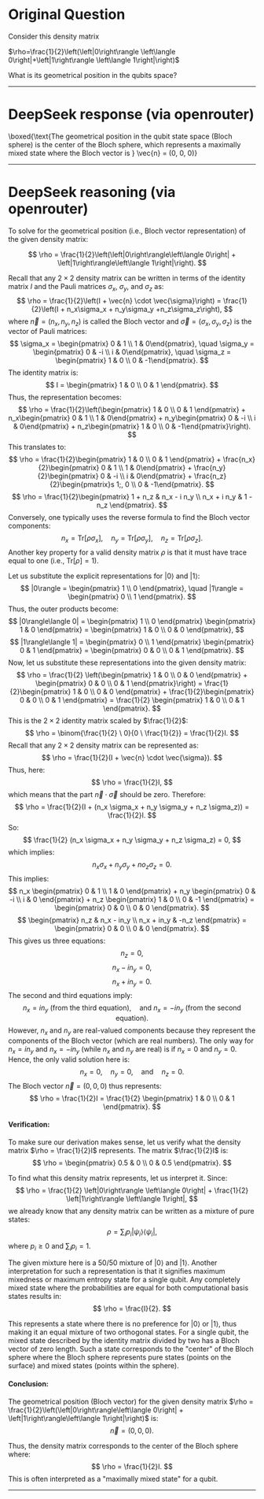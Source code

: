 # Original Question

Consider this density matrix

$\rho=\frac{1}{2}\left(\left|0\right\rangle \left\langle 0\right|+\left|1\right\rangle \left\langle 1\right|\right)$

What is its geometrical position in the qubits space?

---

# DeepSeek response (via openrouter)

\boxed{\text{The geometrical position in the qubit state space (Bloch sphere) is the center of the Bloch sphere, which represents a maximally mixed state where the Bloch vector is } \vec{n} = (0, 0, 0)}

---

# DeepSeek reasoning (via openrouter)

To solve for the geometrical position (i.e., Bloch vector representation) of the given density matrix:

$$
\rho = \frac{1}{2}\left(\left|0\right\rangle\left\langle 0\right| + \left|1\right\rangle\left\langle 1\right|\right).
$$

Recall that any $2 \times 2$ density matrix can be written in terms of the identity matrix $I$ and the Pauli matrices $\sigma_x$, $\sigma_y$, and $\sigma_z$ as:
$$
\rho = \frac{1}{2}\left(I + \vec{n} \cdot \vec{\sigma}\right) = \frac{1}{2}\left(I + n_x\sigma_x + n_y\sigma_y +n_z\sigma_z\right),
$$
where $\vec{n} = (n_x, n_y, n_z)$ is called the Bloch vector and $\vec{\sigma} = (\sigma_x, \sigma_y, \sigma_z)$ is the vector of Pauli matrices:
$$
\sigma_x = \begin{pmatrix} 0 & 1 \\ 1 & 0\end{pmatrix}, \quad
\sigma_y = \begin{pmatrix} 0 & -i \\ i & 0\end{pmatrix}, \quad
\sigma_z = \begin{pmatrix} 1 & 0 \\ 0 & -1\end{pmatrix}.
$$
The identity matrix is:
$$
I = \begin{pmatrix} 1 & 0 \\ 0 & 1 \end{pmatrix}.
$$
Thus, the representation becomes:
$$
\rho = \frac{1}{2}\left(\begin{pmatrix} 1 & 0 \\ 0 & 1 \end{pmatrix} + n_x\begin{pmatrix} 0 & 1 \\ 1 & 0\end{pmatrix} + n_y\begin{pmatrix} 0 & -i \\ i & 0\end{pmatrix} + n_z\begin{pmatrix} 1 & 0 \\ 0 & -1\end{pmatrix}\right).
$$
This translates to:
$$
\rho = \frac{1}{2}\begin{pmatrix} 1 & 0 \\ 0 & 1 \end{pmatrix} + \frac{n_x}{2}\begin{pmatrix} 0 & 1 \\ 1 & 0\end{pmatrix} + \frac{n_y}{2}\begin{pmatrix} 0 & -i \\ i & 0\end{pmatrix} + \frac{n_z}{2}\begin{pmatrix}s 1;, 0 \\ 0 & -1\end{pmatrix}.
$$
$$
\rho = \frac{1}{2}\begin{pmatrix} 1 + n_z & n_x - i n_y \\ n_x + i n_y & 1 - n_z \end{pmatrix}.
$$
Conversely, one typically uses the reverse formula to find the Bloch vector components:
$$
n_x = \text{Tr}[\rho \sigma_x], \quad n_y = \text{Tr}[\rho \sigma_y], \quad n_z = \text{Tr}[\rho \sigma_z].
$$
Another key property for a valid density matrix $\rho$ is that it must have trace equal to one (i.e., $\text{Tr}[\rho] = 1$).

Let us substitute the explicit representations for $|0\rangle$ and $|1\rangle$:
$$
|0\rangle = \begin{pmatrix} 1 \\ 0 \end{pmatrix}, \quad |1\rangle = \begin{pmatrix} 0 \\ 1 \end{pmatrix}.
$$
Thus, the outer products become:
$$
|0\rangle\langle 0| = \begin{pmatrix} 1 \\ 0 \end{pmatrix} \begin{pmatrix} 1 & 0 \end{pmatrix} = \begin{pmatrix} 1 & 0 \\ 0 & 0 \end{pmatrix},
$$
$$
|1\rangle\langle 1| = \begin{pmatrix} 0 \\ 1 \end{pmatrix} \begin{pmatrix} 0 & 1 \end{pmatrix} = \begin{pmatrix} 0 & 0 \\ 0 & 1 \end{pmatrix}.
$$
Now, let us substitute these representations into the given density matrix:
$$
\rho = \frac{1}{2} \left(\begin{pmatrix} 1 & 0 \\ 0 & 0 \end{pmatrix} + \begin{pmatrix} 0 & 0 \\ 0 & 1 \end{pmatrix}\right) = \frac{1}{2}\begin{pmatrix} 1 & 0 \\ 0 & 0 \end{pmatrix} + \frac{1}{2}\begin{pmatrix} 0 & 0 \\ 0 & 1 \end{pmatrix} = \frac{1}{2} \begin{pmatrix} 1 & 0 \\ 0 & 1 \end{pmatrix}.
$$
This is the $2 \times 2$ identity matrix scaled by $\frac{1}{2}$:
$$
\rho = \binom{\frac{1}{2} \ 0}{0 \ \frac{1}{2}} = \frac{1}{2}I.
$$
Recall that any $2 \times 2$ density matrix can be represented as:
$$
\rho = \frac{1}{2}(I + \vec{n} \cdot \vec{\sigma}).
$$
Thus, here:
$$
\rho = \frac{1}{2}I,
$$
which means that the part $\vec{n} \cdot \vec{\sigma}$ should be zero. Therefore:
$$
\rho = \frac{1}{2}(I + (n_x \sigma_x + n_y \sigma_y + n_z \sigma_z)) = \frac{1}{2}I.
$$
So:
$$
\frac{1}{2} (n_x \sigma_x + n_y \sigma_y + n_z \sigma_z) = 0,
$$
which implies:
$$
n_x \sigma_x + n_y \sigma_y + no_z \sigma_z = 0.
$$
This implies:
$$
n_x \begin{pmatrix} 0 & 1 \\ 1 & 0 \end{pmatrix} + n_y \begin{pmatrix} 0 & -i \\ i & 0 \end{pmatrix} + n_z \begin{pmatrix} 1 & 0 \\ 0 & -1 \end{pmatrix} = \begin{pmatrix} 0 & 0 \\ 0 & 0 \end{pmatrix}.
$$
$$
\begin{pmatrix} n_z & n_x - in_y \\ n_x + in_y & -n_z \end{pmatrix} = \begin{pmatrix} 0 & 0 \\ 0 & 0 \end{pmatrix}.
$$
This gives us three equations:
$$
n_z = 0,
$$
$$
n_x - i n_y = 0,
$$
$$
n_x + i n_y = 0.
$$
The second and third equations imply:
$$
n_x = i n_y \text{ (from the third equation),} \quad \text{and} \ n_x = -i n_y \text{ (from the second equation).}
$$
However, $n_x$ and $n_y$ are real-valued components because they represent the components of the Bloch vector (which are real numbers). The only way for $n_x = i n_y$ and $n_x = -i n_y$ (while $n_x$ and $n_y$ are real) is if $n_x = 0$ and $n_y = 0$. Hence, the only valid solution here is:
$$
n_x = 0, \quad n_y = 0, \quad \text{and} \quad n_z = 0.
$$
The Bloch vector $\vec{n} = (0,0,0)$ thus represents:
$$
\rho = \frac{1}{2}I = \frac{1}{2} \begin{pmatrix} 1 & 0 \\ 0 & 1 \end{pmatrix}.
$$

#### Verification:

To make sure our derivation makes sense, let us verify what the density matrix $\rho = \frac{1}{2}I$ represents. The matrix $\frac{1}{2}I$ is:
$$
\rho = \begin{pmatrix} 0.5 & 0 \\ 0 & 0.5 \end{pmatrix}.
$$

To find what this density matrix represents, let us interpret it. Since:
$$
\rho = \frac{1}{2} \left|0\right\rangle \left\langle 0\right| + \frac{1}{2} \left|1\right\rangle \left\langle 1\right|,
$$
we already know that any density matrix can be written as a mixture of pure states:
$$
\rho = \sum_i p_i \left| \psi_i \right\rangle \left\langle \psi_i \right|,
$$
where $p_i \geq 0$ and $\sum_i p_i = 1$. 

The given mixture here is a $50/50$ mixture of $\left| 0 \right\rangle$ and $\left| 1 \right\rangle$. Another interpretation for such a representation is that it signifies maximum mixedness or maximum entropy state for a single qubit. Any completely mixed state where the probabilities are equal for both computational basis states results in:
$$
\rho = \frac{I}{2}.
$$

This represents a state where there is no preference for $|0\rangle$ or $|1\rangle$, thus making it an equal mixture of two orthogonal states. For a single qubit, the mixed state described by the identity matrix divided by two has a Bloch vector of zero length. Such a state corresponds to the "center" of the Bloch sphere where the Bloch sphere represents pure states (points on the surface) and mixed states (points within the sphere).

#### Conclusion:
The geometrical position (Bloch vector) for the given density matrix $\rho = \frac{1}{2}\left(\left|0\right\rangle\left\langle 0\right| + \left|1\right\rangle\left\langle 1\right|\right)$ is:
$$
\vec{n} = (0, 0, 0).
$$

Thus, the density matrix corresponds to the center of the Bloch sphere where:
$$
\rho = \frac{1}{2}I.
$$
This is often interpreted as a "maximally mixed state" for a qubit.


---

